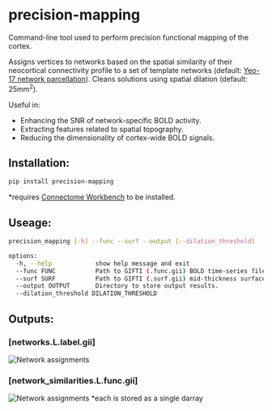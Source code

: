 # precision-mapping

Command-line tool used to perform precision functional mapping of the cortex.

Assigns vertices to networks based on the spatial similarity of their neocortical connectivity profile to a set of template networks (default: [Yeo-17 network parcellation](https://journals.physiology.org/doi/full/10.1152/jn.00338.2011)). Cleans solutions using spatial dilation (default: 25mm<sup>2</sup>).

Useful in:
- Enhancing the SNR of network-specific BOLD activity.
- Extracting features related to spatial topography.
- Reducing the dimensionality of cortex-wide BOLD signals.


## Installation:

```bash
pip install precision-mapping
```
*requires [Connectome Workbench](https://www.humanconnectome.org/software/get-connectome-workbench) to be installed.

## Useage:

```bash
precision_mapping [-h] --func --surf --output [--dilation_threshold]

options:
  -h, --help            show help message and exit
  --func FUNC           Path to GIFTI (.func.gii) BOLD time-series file. TRs stored as individual darrays.
  --surf SURF           Path to GIFTI (.surf.gii) mid-thickness surface file.
  --output OUTPUT       Directory to store output results.
  --dilation_threshold DILATION_THRESHOLD
```

## Outputs:
### [networks.L.label.gii]
![Network assignments](https://ibb.co/1tzmWvQS)


### [network_similarities.L.func.gii]
![Network assignments](https://ibb.co/s9RjZM47)
*each is stored as a single darray
